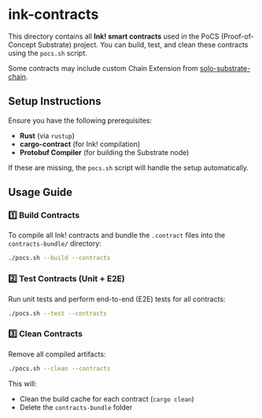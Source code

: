 # ink-contracts

This directory contains all **Ink! smart contracts** used in the PoCS (Proof-of-Concept Substrate) project. You can build, test, and clean these contracts using the `pocs.sh` script.

Some contracts may include custom Chain Extension from [solo-substrate-chain](../solo-substrate-chain/pallets/contracts/src/stake/chain_ext.rs).

## Setup Instructions
Ensure you have the following prerequisites:

- **Rust** (via `rustup`)
- **cargo-contract** (for Ink! compilation)
- **Protobuf Compiler** (for building the Substrate node)

If these are missing, the `pocs.sh` script will handle the setup automatically.

## Usage Guide

### 1️⃣ Build Contracts

To compile all Ink! contracts and bundle the `.contract` files into the `contracts-bundle/` directory:

```bash
./pocs.sh --build --contracts
```

### 2️⃣ Test Contracts (Unit + E2E)

Run unit tests and perform end-to-end (E2E) tests for all contracts:

```bash
./pocs.sh --test --contracts
```

### 3️⃣ Clean Contracts

Remove all compiled artifacts:

```bash
./pocs.sh --clean --contracts
```

This will:
- Clean the build cache for each contract (`cargo clean`)
- Delete the `contracts-bundle` folder

